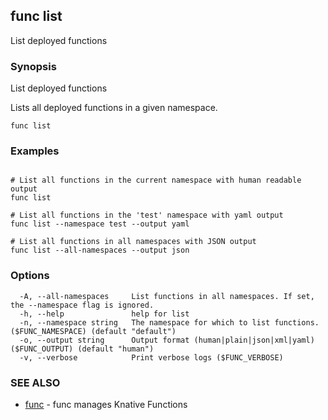 ## func list

List deployed functions

### Synopsis

List deployed functions

Lists all deployed functions in a given namespace.


```
func list
```

### Examples

```

# List all functions in the current namespace with human readable output
func list

# List all functions in the 'test' namespace with yaml output
func list --namespace test --output yaml

# List all functions in all namespaces with JSON output
func list --all-namespaces --output json

```

### Options

```
  -A, --all-namespaces     List functions in all namespaces. If set, the --namespace flag is ignored.
  -h, --help               help for list
  -n, --namespace string   The namespace for which to list functions. ($FUNC_NAMESPACE) (default "default")
  -o, --output string      Output format (human|plain|json|xml|yaml) ($FUNC_OUTPUT) (default "human")
  -v, --verbose            Print verbose logs ($FUNC_VERBOSE)
```

### SEE ALSO

* [func](func.md)	 - func manages Knative Functions

